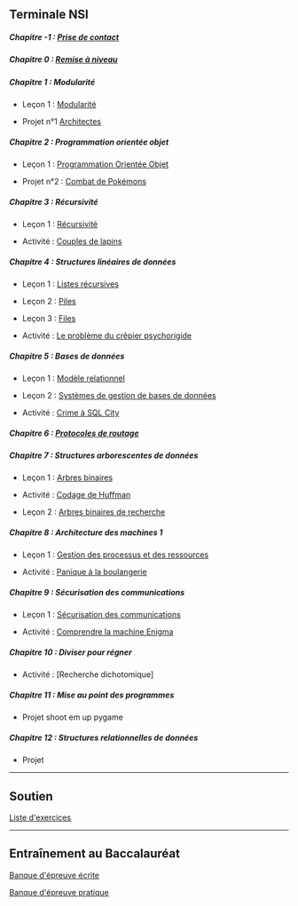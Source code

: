 ## Terminale NSI

##### Chapitre -1 : [Prise de contact](./Prise_de_contact/Prise_de_contact.md)

##### Chapitre 0 : [Remise à niveau](./Remise_à_niveau/Remise_a_niveau.md)

##### Chapitre 1 : Modularité

- Leçon 1 : [Modularité](./Modularité/Modularite.md)

- Projet n°1 [Architectes](./Projets/Projet_architectes.md)

##### Chapitre 2 : Programmation orientée objet

- Leçon 1 : [Programmation Orientée Objet](./Programmation_orientée_objet/Programmation_orientee_objet.md)

- Projet n°2 : [Combat de Pokémons](./Projets/Projet_combat_de_pokémons.md)

##### Chapitre 3 : Récursivité

- Leçon 1 : [Récursivité](./Récursivité/Recursivite.md)

- Activité : [Couples de lapins](./Récursivité/Activité_couples_de_lapins.md)

##### Chapitre 4 : Structures linéaires de données

- Leçon 1 : [Listes récursives](./Structures_linéaires_de_données/Listes_recursives.md)

- Leçon 2 : [Piles](./Structures_linéaires_de_données/Piles.md)

- Leçon 3 : [Files](./Structures_linéaires_de_données/Files.md)

- Activité : [Le problème du crêpier psychorigide](./Structures_linéaires_de_données/Activité_probleme_du_crepier_psychorigide.md)

##### Chapitre 5 : Bases de données

- Leçon 1 : [Modèle relationnel](./Base_de_données/Modèle_relationnel.md)

- Leçon 2 : [Systèmes de gestion de bases de données](./Base_de_données/Systèmes_de_gestion_de_bases_de_données_relationnelles.md)

- Activité : [Crime à SQL City](./Base_de_données/Activité_crime_à_SQL_City.md)

##### Chapitre 6 : [Protocoles de routage](./Pincipe_des_réseaux/Protocoles_de_routage.md)

##### Chapitre 7 : Structures arborescentes de données

- Leçon 1 : [Arbres binaires](./Structures_arborescentes_de_données/Arbres_binaires.md)

- Activité : [Codage de Huffman](./Structures_arborescentes_de_données/Activité_codage_de_huffman.md)

- Leçon 2 : [Arbres binaires de recherche](./Structures_arborescentes_de_données/Arbres_binaires_de_recherche.md)

##### Chapitre 8 : Architecture des machines 1

- Leçon 1 : [Gestion des processus et des ressources](./Architecture%20des%20machines/Gestion_des_processus_et_des_ressources.md)

- Activité : [Panique à la boulangerie](./Architecture%20des%20machines/Activité_panique_à_la_boulangerie.md)

##### Chapitre 9 : Sécurisation des communications

- Leçon 1 : [Sécurisation des communications](./Sécurisation_des_communications/Sécurisation_des_communications.md)

- Activité : [Comprendre la machine Enigma](./Sécurisation_des_communications/Activité_comprendre_la_machine_enigma.md)




##### Chapitre 10 : Diviser pour régner

- Activité : [Recherche dichotomique]

##### Chapitre 11 : Mise au point des programmes



- Projet shoot em up pygame

##### Chapitre 12 : Structures relationnelles de données

- Projet

______________________

## Soutien

[Liste d'exercices](./Soutien/soutien.md)

______________________

## Entraînement au Baccalauréat

[Banque d'épreuve écrite](https://pixees.fr/informatiquelycee/term/suj_bac/)

[Banque d'épreuve pratique](https://pixees.fr/informatiquelycee/term/ep/index.html)